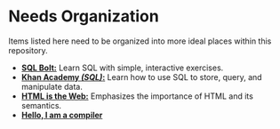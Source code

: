 # Needs Organization

Items listed here need to be organized into more ideal places within this repository.

- [**SQL Bolt:**](https://sqlbolt.com/) Learn SQL with simple, interactive exercises.
- [**Khan Academy _(SQL)_:**](https://www.khanacademy.org/computing/computer-programming/sql) Learn how to use SQL to store, query, and manipulate data.
- [**HTML is the Web:**](https://www.petelambert.com/journal/html-is-the-web) Emphasizes the importance of HTML and its semantics.
- [**Hello, I am a compiler**](https://stackoverflow.com/questions/2684364/why-arent-programs-written-in-assembly-more-often/2685541#2685541)
